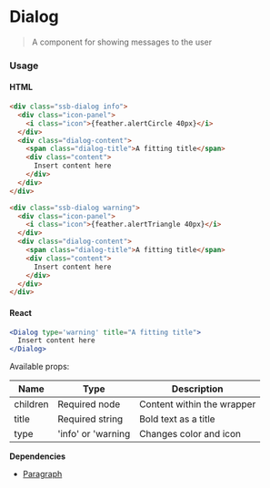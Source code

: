 Dialog
========

> A component for showing messages to the user

### Usage

#### HTML

```html
<div class="ssb-dialog info">
  <div class="icon-panel">
    <i class="icon">{feather.alertCircle 40px}</i>
  </div>
  <div class="dialog-content">
    <span class="dialog-title">A fitting title</span>
    <div class="content">
      Insert content here
    </div>
  </div>
</div>

<div class="ssb-dialog warning">
  <div class="icon-panel">
    <i class="icon">{feather.alertTriangle 40px}</i>
  </div>
  <div class="dialog-content">
    <span class="dialog-title">A fitting title</span>
    <div class="content">
      Insert content here
    </div>
  </div>
</div>
```

#### React

```jsx harmony
<Dialog type='warning' title="A fitting title">
  Insert content here
</Dialog> 
```

Available props:

| Name       | Type           | Description  |
| ---------- | ------------- | ----- |
| children   | Required node | Content within the wrapper |
| title | Required string | Bold text as a title |
| type | 'info' or 'warning | Changes color and icon |

__Dependencies__
 - [Paragraph](../Paragraph)
